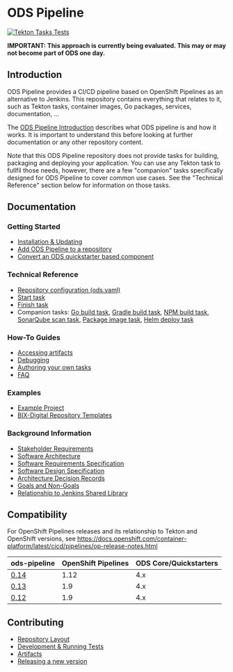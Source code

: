 # ODS Pipeline

[![Tekton Tasks Tests](https://github.com/opendevstack/ods-pipeline/actions/workflows/main.yaml/badge.svg)](https://github.com/opendevstack/ods-pipeline/actions/workflows/main.yaml)

**IMPORTANT: This approach is currently being evaluated. This may or may not become part of ODS one day.**

## Introduction

ODS Pipeline provides a  CI/CD pipeline based on OpenShift Pipelines as an alternative to Jenkins. This repository contains everything that relates to it, such as Tekton tasks, container images, Go packages, services, documentation, ...

The [ODS Pipeline Introduction](/docs/introduction.adoc) describes what ODS pipeline is and how it works. It is important to understand this before looking at further documentation or any other repository content.

Note that this ODS Pipeline repository does not provide tasks for building, packaging and deploying your application. You can use any Tekton task to fullfil those needs, however, there are a few "companion" tasks specifically designed for ODS Pipeline to cover common use cases. See the "Technical Reference" section below for information on those tasks.

## Documentation

### Getting Started
* [Installation & Updating](/docs/installation.adoc)
* [Add ODS Pipeline to a repository](/docs/add-to-repository.adoc)
* [Convert an ODS quickstarter based component](/docs/convert-quickstarter-component.adoc)

### Technical Reference
* [Repository configuration (ods.yaml)](/docs/ods-configuration.adoc)
* [Start task](/docs/task-start.adoc)
* [Finish task](/docs/task-finish.adoc)
* Companion tasks: [Go build task](https://github.com/opendevstack/ods-pipeline-go), [Gradle build task](https://github.com/opendevstack/ods-pipeline-gradle), [NPM build task](https://github.com/opendevstack/ods-pipeline-npm), [SonarQube scan task](https://github.com/opendevstack/ods-pipeline-sonar), [Package image task](https://github.com/opendevstack/ods-pipeline-image), [Helm deploy task](https://github.com/opendevstack/ods-pipeline-helm)

### How-To Guides
* [Accessing artifacts](/docs/accessing-artifacts.adoc)
* [Debugging](/docs/debugging.adoc)
* [Authoring your own tasks](/docs/authoring-tasks.adoc)
* [FAQ](https://github.com/opendevstack/ods-pipeline/wiki/FAQ)

### Examples
* [Example Project](/docs/example-project.adoc)
* [BIX-Digital Repository Templates](https://github.com/BIX-Digital/ods-pipeline-examples)

### Background Information
* [Stakeholder Requirements](/docs/design/stakeholder-requirements.adoc)
* [Software Architecture](/docs/design/software-architecture.adoc)
* [Software Requirements Specification](/docs/design/software-requirements-specification.adoc)
* [Software Design Specification](/docs/design/software-design-specification.adoc)
* [Architecture Decision Records](/docs/adr)
* [Goals and Non-Goals](/docs/design/goals-and-nongoals.adoc)
* [Relationship to Jenkins Shared Library](/docs/design/relationship-shared-library.adoc)

## Compatibility

For OpenShift Pipelines releases and its relationship to Tekton and OpenShift versions, see https://docs.openshift.com/container-platform/latest/cicd/pipelines/op-release-notes.html

| ods-pipeline | OpenShift Pipelines | ODS Core/Quickstarters |
|---|---|---|
| [0.14](https://github.com/opendevstack/ods-pipeline/releases/tag/v0.14.0) | 1.12 | 4.x |
| [0.13](https://github.com/opendevstack/ods-pipeline/releases/tag/v0.13.2) | 1.9 | 4.x |
| [0.12](https://github.com/opendevstack/ods-pipeline/releases/tag/v0.12.0) | 1.9 | 4.x |

## Contributing

* [Repository Layout](/docs/repository-layout.adoc)
* [Development & Running Tests](/docs/development.adoc)
* [Artifacts](/docs/artifacts.adoc)
* [Releasing a new version](/docs/releasing.adoc)
